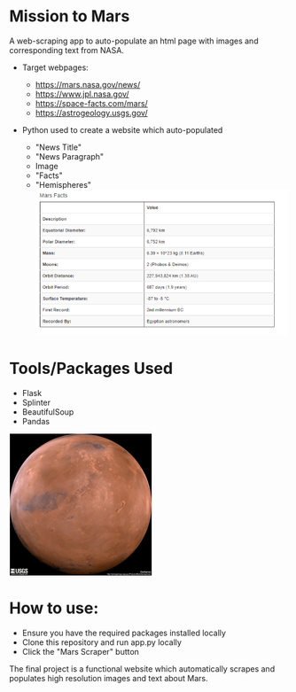 # Mission to Mars

A web-scraping app to auto-populate an html page with images and corresponding text from NASA.

* Target webpages: 
    * https://mars.nasa.gov/news/
    * https://www.jpl.nasa.gov/
    * https://space-facts.com/mars/
    * https://astrogeology.usgs.gov/

* Python used to create a website which auto-populated
    * "News Title"
    * "News Paragraph"
    * Image
    * "Facts"
    * "Hemispheres"
![table](./static/images/mars_facts.png)

# Tools/Packages Used
* Flask
* Splinter
* BeautifulSoup
* Pandas

![mars](./static/images/mars.png)

# How to use: 
* Ensure you have the required packages installed locally
* Clone this repository and run app.py locally
* Click the "Mars Scraper" button

The final project is a functional website which automatically scrapes and populates high resolution images and text about Mars. 

